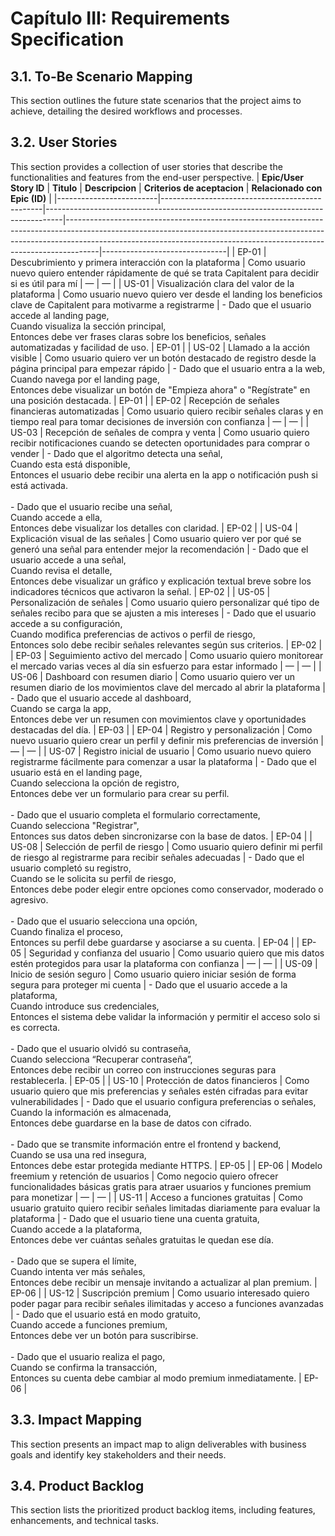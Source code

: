 # Capítulo III: Requirements Specification

## 3.1. To-Be Scenario Mapping
This section outlines the future state scenarios that the project aims to achieve, detailing the desired workflows and processes.

## 3.2. User Stories
This section provides a collection of user stories that describe the functionalities and features from the end-user perspective.
| **Epic/User Story ID**  | **Titulo**                                     | **Descripcion**                                                                 | **Criterios de aceptacion**                                                                                                                                                                                                                     | **Relacionado con Epic (ID)** |
|-------------------------|------------------------------------------------|----------------------------------------------------------------------------------|--------------------------------------------------------------------------------------------------------------------------------------------------------------------------------------------------------------------------------------------------|-------------------------------|
| EP-01                   | Descubrimiento y primera interacción con la plataforma | Como usuario nuevo quiero entender rápidamente de qué se trata Capitalent para decidir si es útil para mí | —                                                                                                                                                                                                                                                | —                             |
| US-01                   | Visualización clara del valor de la plataforma | Como usuario nuevo quiero ver desde el landing los beneficios clave de Capitalent para motivarme a registrarme | - Dado que el usuario accede al landing page,<br>Cuando visualiza la sección principal,<br>Entonces debe ver frases claras sobre los beneficios, señales automatizadas y facilidad de uso.                                                     | EP-01                        |
| US-02                   | Llamado a la acción visible                     | Como usuario quiero ver un botón destacado de registro desde la página principal para empezar rápido          | - Dado que el usuario entra a la web,<br>Cuando navega por el landing page,<br>Entonces debe visualizar un botón de "Empieza ahora" o "Regístrate" en una posición destacada.                                                                   | EP-01                        |
| EP-02                   | Recepción de señales financieras automatizadas  | Como usuario quiero recibir señales claras y en tiempo real para tomar decisiones de inversión con confianza | —                                                                                                                                                                                                                                                | —                             |
| US-03                   | Recepción de señales de compra y venta         | Como usuario quiero recibir notificaciones cuando se detecten oportunidades para comprar o vender             | - Dado que el algoritmo detecta una señal,<br>Cuando esta está disponible,<br>Entonces el usuario debe recibir una alerta en la app o notificación push si está activada.<br><br>- Dado que el usuario recibe una señal,<br>Cuando accede a ella,<br>Entonces debe visualizar los detalles con claridad. | EP-02                        |
| US-04                   | Explicación visual de las señales               | Como usuario quiero ver por qué se generó una señal para entender mejor la recomendación                     | - Dado que el usuario accede a una señal,<br>Cuando revisa el detalle,<br>Entonces debe visualizar un gráfico y explicación textual breve sobre los indicadores técnicos que activaron la señal.                                                  | EP-02                        |
| US-05                   | Personalización de señales                      | Como usuario quiero personalizar qué tipo de señales recibo para que se ajusten a mis intereses               | - Dado que el usuario accede a su configuración,<br>Cuando modifica preferencias de activos o perfil de riesgo,<br>Entonces solo debe recibir señales relevantes según sus criterios.                                                            | EP-02                        |
| EP-03                   | Seguimiento activo del mercado                  | Como usuario quiero monitorear el mercado varias veces al día sin esfuerzo para estar informado              | —                                                                                                                                                                                                                                                | —                             |
| US-06                   | Dashboard con resumen diario                   | Como usuario quiero ver un resumen diario de los movimientos clave del mercado al abrir la plataforma        | - Dado que el usuario accede al dashboard,<br>Cuando se carga la app,<br>Entonces debe ver un resumen con movimientos clave y oportunidades destacadas del día.                                                                                  | EP-03                        |
| EP-04                   | Registro y personalización                     | Como nuevo usuario quiero crear un perfil y definir mis preferencias de inversión | —                                                                                                                                                                                                                                                | —                             |
| US-07                   | Registro inicial de usuario                    | Como usuario nuevo quiero registrarme fácilmente para comenzar a usar la plataforma | - Dado que el usuario está en el landing page,<br>Cuando selecciona la opción de registro,<br>Entonces debe ver un formulario para crear su perfil.<br><br>- Dado que el usuario completa el formulario correctamente,<br>Cuando selecciona "Registrar",<br>Entonces sus datos deben sincronizarse con la base de datos. | EP-04                        |
| US-08                   | Selección de perfil de riesgo                  | Como usuario quiero definir mi perfil de riesgo al registrarme para recibir señales adecuadas | - Dado que el usuario completó su registro,<br>Cuando se le solicita su perfil de riesgo,<br>Entonces debe poder elegir entre opciones como conservador, moderado o agresivo.<br><br>- Dado que el usuario selecciona una opción,<br>Cuando finaliza el proceso,<br>Entonces su perfil debe guardarse y asociarse a su cuenta. | EP-04                        |
| EP-05                   | Seguridad y confianza del usuario              | Como usuario quiero que mis datos estén protegidos para usar la plataforma con confianza | —                                                                                                                                                                                                                                                | —                             |
| US-09                   | Inicio de sesión seguro                        | Como usuario quiero iniciar sesión de forma segura para proteger mi cuenta        | - Dado que el usuario accede a la plataforma,<br>Cuando introduce sus credenciales,<br>Entonces el sistema debe validar la información y permitir el acceso solo si es correcta.<br><br>- Dado que el usuario olvidó su contraseña,<br>Cuando selecciona “Recuperar contraseña”,<br>Entonces debe recibir un correo con instrucciones seguras para restablecerla. | EP-05                        |
| US-10                   | Protección de datos financieros                | Como usuario quiero que mis preferencias y señales estén cifradas para evitar vulnerabilidades | - Dado que el usuario configura preferencias o señales,<br>Cuando la información es almacenada,<br>Entonces debe guardarse en la base de datos con cifrado.<br><br>- Dado que se transmite información entre el frontend y backend,<br>Cuando se usa una red insegura,<br>Entonces debe estar protegida mediante HTTPS. | EP-05                        |
| EP-06                   | Modelo freemium y retención de usuarios        | Como negocio quiero ofrecer funcionalidades básicas gratis para atraer usuarios y funciones premium para monetizar | —                                                                                                                                                                                                                                                | —                             |
| US-11                   | Acceso a funciones gratuitas                   | Como usuario gratuito quiero recibir señales limitadas diariamente para evaluar la plataforma | - Dado que el usuario tiene una cuenta gratuita,<br>Cuando accede a la plataforma,<br>Entonces debe ver cuántas señales gratuitas le quedan ese día.<br><br>- Dado que se supera el límite,<br>Cuando intenta ver más señales,<br>Entonces debe recibir un mensaje invitando a actualizar al plan premium. | EP-06                        |
| US-12                   | Suscripción premium                            | Como usuario interesado quiero poder pagar para recibir señales ilimitadas y acceso a funciones avanzadas | - Dado que el usuario está en modo gratuito,<br>Cuando accede a funciones premium,<br>Entonces debe ver un botón para suscribirse.<br><br>- Dado que el usuario realiza el pago,<br>Cuando se confirma la transacción,<br>Entonces su cuenta debe cambiar al modo premium inmediatamente. | EP-06                        |

## 3.3. Impact Mapping
This section presents an impact map to align deliverables with business goals and identify key stakeholders and their needs.

## 3.4. Product Backlog
This section lists the prioritized product backlog items, including features, enhancements, and technical tasks.
